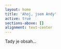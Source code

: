 ```yaml
---
layout: home
title: 'Ahoj, jsem Andy'
active: true
sections-above: []
alignment: text-center
---
```

Tady je obsah...

